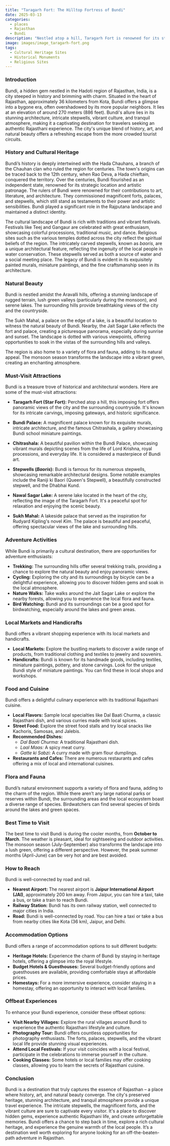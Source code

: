 ```yaml
---
title: "Taragarh Fort: The Hilltop Fortress of Bundi"
date: 2025-03-13
categories:
  - places
  - Rajasthan
  - Bundi
description: "Nestled atop a hill, Taragarh Fort is renowned for its strategic defense and intricate stone carvings. It stands as a testament to the architectural prowess of ancient Rajasthan."
image: images/image_taragarh-fort.png
tags: 
  - Cultural Heritage Sites
  - Historical Monuments
  - Religious Sites
---
```



### **Introduction**

Bundi, a hidden gem nestled in the Hadoti region of Rajasthan, India, is a city steeped in history and brimming with charm. Situated in the heart of Rajasthan, approximately 36 kilometers from Kota, Bundi offers a glimpse into a bygone era, often overshadowed by its more popular neighbors. It lies at an elevation of around 270 meters (886 feet). Bundi's allure lies in its stunning architecture, intricate stepwells, vibrant culture, and tranquil atmosphere, making it a captivating destination for travelers seeking an authentic Rajasthani experience. The city's unique blend of history, art, and natural beauty offers a refreshing escape from the more crowded tourist circuits.

### **History and Cultural Heritage**

Bundi’s history is deeply intertwined with the Hada Chauhans, a branch of the Chauhan clan who ruled the region for centuries. The town's origins can be traced back to the 12th century, when Rao Deva, a Hada chieftain, conquered the territory. Over the centuries, Bundi flourished as an independent state, renowned for its strategic location and artistic patronage. The rulers of Bundi were renowned for their contributions to art, literature, and architecture. They commissioned magnificent forts, palaces, and stepwells, which still stand as testaments to their power and artistic sensibilities. Bundi played a significant role in the Rajputana landscape and maintained a distinct identity.



The cultural landscape of Bundi is rich with traditions and vibrant festivals. Festivals like Teej and Gangaur are celebrated with great enthusiasm, showcasing colorful processions, traditional music, and dance. Religious sites such as the various temples dotted across the city reflect the spiritual beliefs of the region. The intricately carved stepwells, known as *baoris*, are a unique architectural feature, reflecting the ingenuity of the local people in water conservation. These stepwells served as both a source of water and a social meeting place. The legacy of Bundi is evident in its exquisitely painted murals, miniature paintings, and the fine craftsmanship seen in its architecture.

### **Natural Beauty**

Bundi is nestled amidst the Aravalli hills, offering a stunning landscape of rugged terrain, lush green valleys (particularly during the monsoon), and serene lakes. The surrounding hills provide breathtaking views of the city and the countryside.



The Sukh Mahal, a palace on the edge of a lake, is a beautiful location to witness the natural beauty of Bundi. Nearby, the Jait Sagar Lake reflects the fort and palace, creating a picturesque panorama, especially during sunrise and sunset. The landscape is dotted with various viewpoints, offering opportunities to soak in the vistas of the surrounding hills and valleys.



The region is also home to a variety of flora and fauna, adding to its natural appeal. The monsoon season transforms the landscape into a vibrant green, creating an enchanting atmosphere.

### **Must-Visit Attractions**

Bundi is a treasure trove of historical and architectural wonders. Here are some of the must-visit attractions:

*   **Taragarh Fort (Star Fort):** Perched atop a hill, this imposing fort offers panoramic views of the city and the surrounding countryside. It's known for its intricate carvings, imposing gateways, and historic significance.
    
*   **Bundi Palace:** A magnificent palace known for its exquisite murals, intricate architecture, and the famous Chitrashala, a gallery showcasing Bundi school miniature paintings.
    
*   **Chitrashala:** A beautiful pavilion within the Bundi Palace, showcasing vibrant murals depicting scenes from the life of Lord Krishna, royal processions, and everyday life. It is considered a masterpiece of Bundi art.
    
*   **Stepwells (*Baoris*):** Bundi is famous for its numerous stepwells, showcasing remarkable architectural designs. Some notable examples include the Raniji ki Baori (Queen's Stepwell), a beautifully constructed stepwell, and the Dhabhai Kund.
    
*   **Nawal Sagar Lake:** A serene lake located in the heart of the city, reflecting the image of the Taragarh Fort. It's a peaceful spot for relaxation and enjoying the scenic beauty.
    
*   **Sukh Mahal:** A lakeside palace that served as the inspiration for Rudyard Kipling's novel *Kim*. The palace is beautiful and peaceful, offering spectacular views of the lake and surrounding hills.

### **Adventure Activities**

While Bundi is primarily a cultural destination, there are opportunities for adventure enthusiasts:

*   **Trekking:** The surrounding hills offer several trekking trails, providing a chance to explore the natural beauty and enjoy panoramic views.
*   **Cycling:** Exploring the city and its surroundings by bicycle can be a delightful experience, allowing you to discover hidden gems and soak in the local atmosphere.
*   **Nature Walks:** Take walks around the Jait Sagar Lake or explore the nearby forests, allowing you to experience the local flora and fauna.
*   **Bird Watching:** Bundi and its surroundings can be a good spot for birdwatching, especially around the lakes and green areas.

### **Local Markets and Handicrafts**

Bundi offers a vibrant shopping experience with its local markets and handicrafts.

*   **Local Markets:** Explore the bustling markets to discover a wide range of products, from traditional clothing and textiles to jewelry and souvenirs.
*   **Handicrafts:** Bundi is known for its handmade goods, including textiles, miniature paintings, pottery, and stone carvings. Look for the unique Bundi style of miniature paintings. You can find these in local shops and workshops.

### **Food and Cuisine**

Bundi offers a delightful culinary experience with its traditional Rajasthani cuisine.

*   **Local Flavors:** Sample local specialties like Dal Baati Churma, a classic Rajasthani dish, and various curries made with local spices.
*   **Street Food:** Explore the street food stalls and try local snacks like Kachoris, Samosas, and Jalebis.
*   **Recommended Dishes:**
    *   *Dal Baati Churma:* A traditional Rajasthani dish.
    *   *Laal Maas:* A spicy meat curry.
    *   *Gatte ki Sabzi:* A curry made with gram flour dumplings.
*   **Restaurants and Cafes:** There are numerous restaurants and cafes offering a mix of local and international cuisines.

### **Flora and Fauna**

Bundi’s natural environment supports a variety of flora and fauna, adding to the charm of the region. While there aren’t any large national parks or reserves within Bundi, the surrounding areas and the local ecosystem boast a diverse range of species. Birdwatchers can find several species of birds around the lakes and green spaces.

### **Best Time to Visit**

The best time to visit Bundi is during the cooler months, from **October to March**. The weather is pleasant, ideal for sightseeing and outdoor activities. The monsoon season (July-September) also transforms the landscape into a lush green, offering a different perspective. However, the peak summer months (April-June) can be very hot and are best avoided.

### **How to Reach**

Bundi is well-connected by road and rail.

*   **Nearest Airport:** The nearest airport is **Jaipur International Airport (JAI)**, approximately 200 km away. From Jaipur, you can hire a taxi, take a bus, or take a train to reach Bundi.
*   **Railway Station:** Bundi has its own railway station, well connected to major cities in India.
*   **Road:** Bundi is well-connected by road. You can hire a taxi or take a bus from nearby cities like Kota (36 km), Jaipur, and Delhi.

### **Accommodation Options**

Bundi offers a range of accommodation options to suit different budgets:

*   **Heritage Hotels:** Experience the charm of Bundi by staying in heritage hotels, offering a glimpse into the royal lifestyle.
*   **Budget Hotels & Guesthouses:** Several budget-friendly options and guesthouses are available, providing comfortable stays at affordable prices.
*   **Homestays:** For a more immersive experience, consider staying in a homestay, offering an opportunity to interact with local families.

### **Offbeat Experiences**

To enhance your Bundi experience, consider these offbeat options:

*   **Visit Nearby Villages:** Explore the rural villages around Bundi to experience the authentic Rajasthani lifestyle and culture.
*   **Photography Tour:** Bundi offers countless opportunities for photography enthusiasts. The forts, palaces, stepwells, and the vibrant local life provide stunning visual experiences.
*   **Attend Local Festivals:** If your visit coincides with a local festival, participate in the celebrations to immerse yourself in the culture.
*   **Cooking Classes:** Some hotels or local families may offer cooking classes, allowing you to learn the secrets of Rajasthani cuisine.

### **Conclusion**

Bundi is a destination that truly captures the essence of Rajasthan – a place where history, art, and natural beauty converge. The city's preserved heritage, stunning architecture, and tranquil atmosphere provide a unique travel experience. The intricate stepwells, the magnificent forts, and the vibrant culture are sure to captivate every visitor. It's a place to discover hidden gems, experience authentic Rajasthani life, and create unforgettable memories. Bundi offers a chance to step back in time, explore a rich cultural heritage, and experience the genuine warmth of the local people. It’s a destination well worth exploring for anyone looking for an off-the-beaten-path adventure in Rajasthan.



